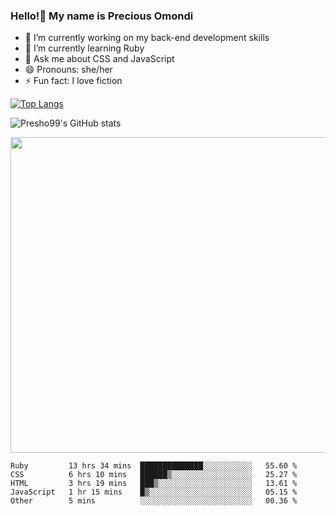 ### Hello!👋 My name is Precious Omondi 

- 🔭 I’m currently working on my back-end development skills
- 🌱 I’m currently learning Ruby
- 💬 Ask me about CSS and JavaScript
- 😄 Pronouns: she/her
- ⚡ Fun fact: I love fiction


[![Top Langs](https://github-readme-stats.vercel.app/api/top-langs/?username=Presho99&langs_count=8&theme=dark)](https://github.com/Presho99/github-readme-stats)

![Presho99's GitHub stats](https://github-readme-stats.vercel.app/api?username=Presho99&show_icons=true&theme=dark)

<p align="left">
 <img src="https://github-readme-streak-stats.herokuapp.com/?user=Presho99&ring=fad02c&fire=fad02c&currStreakLabel=fad02c&background=000&hide_border=true&sideNums=fff6ea&sideLabels=fff6ea&dates=fff6ea&currStreakNum=fff6ea" width="505"/>
</p>





<!--START_SECTION:waka-->

```text
Ruby         13 hrs 34 mins  ██████████████░░░░░░░░░░░   55.60 %
CSS          6 hrs 10 mins   ██████▒░░░░░░░░░░░░░░░░░░   25.27 %
HTML         3 hrs 19 mins   ███▒░░░░░░░░░░░░░░░░░░░░░   13.61 %
JavaScript   1 hr 15 mins    █▒░░░░░░░░░░░░░░░░░░░░░░░   05.15 %
Other        5 mins          ░░░░░░░░░░░░░░░░░░░░░░░░░   00.36 %
```

<!--END_SECTION:waka-->

